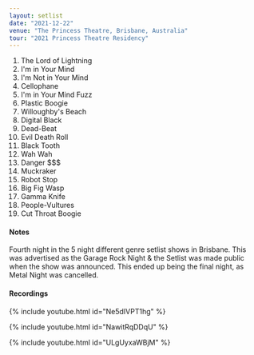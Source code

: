 ```yaml
---
layout: setlist
date: "2021-12-22"
venue: "The Princess Theatre, Brisbane, Australia"
tour: "2021 Princess Theatre Residency"
---
```



 1. The Lord of Lightning
 2. I'm in Your Mind
 3. I'm Not in Your Mind
 4. Cellophane
 5. I'm in Your Mind Fuzz
 6. Plastic Boogie
 7. Willoughby's Beach
 8. Digital Black
 9. Dead-Beat
10. Evil Death Roll
11. Black Tooth
12. Wah Wah
13. Danger $$$
14. Muckraker
15. Robot Stop
16. Big Fig Wasp
17. Gamma Knife
18. People-Vultures
19. Cut Throat Boogie


#### Notes

Fourth night in the 5 night different genre setlist shows in
Brisbane. This was advertised as the Garage Rock Night & the Setlist
was made public when the show was announced. This ended up being the
final night, as Metal Night was cancelled.


#### Recordings

{% include youtube.html id="Ne5dIVPT1hg" %}

{% include youtube.html id="NawitRqDDqU" %}

{% include youtube.html id="ULgUyxaWBjM" %}
